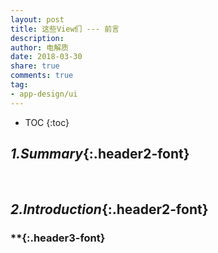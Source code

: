 ```yaml
---
layout: post
title: 这些View们 --- 前言
description: 
author: 电解质
date: 2018-03-30
share: true
comments: true
tag:
- app-design/ui
---
```

* TOC
{:toc}
## *1.Summary*{:.header2-font}
&emsp;&emsp;

## *2.Introduction*{:.header2-font}
### **{:.header3-font}
&emsp;&emsp;

